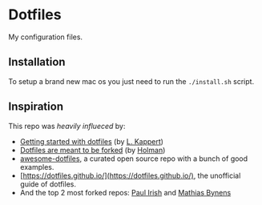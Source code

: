 # Dotfiles
My configuration files. 


## Installation

To setup a brand new mac os you just need to run the ```./install.sh``` script.


## Inspiration

This repo was _heavily influeced_ by:
- [Getting started with dotfiles](https://medium.com/@webprolific/getting-started-with-dotfiles-43c3602fd789) (by [L. Kappert](https://github.com/webpro))
- [Dotfiles are meant to be forked](https://zachholman.com/2010/08/dotfiles-are-meant-to-be-forked/) (by [Holman](https://github.com/holman/dotfiles))
- [awesome-dotfiles](https://github.com/webpro/awesome-dotfiles), a curated open source repo with a bunch of good examples.
- [https://dotfiles.github.io/](https://dotfiles.github.io/), the unofficial guide of dotfiles.
- And the top 2 most forked repos: [Paul Irish](https://github.com/paulirish/dotfiles) and [Mathias Bynens](https://github.com/mathiasbynens/dotfiles)


